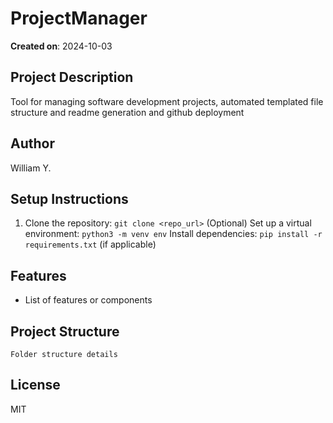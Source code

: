 # ProjectManager

**Created on**: 2024-10-03

## Project Description
Tool for managing software development projects, automated templated file structure  and readme generation and github deployment

## Author
William Y.

## Setup Instructions
1. Clone the repository: `git clone <repo_url>`
(Optional) Set up a virtual environment: `python3 -m venv env`
Install dependencies: `pip install -r requirements.txt` (if applicable)

## Features
- List of features or components

## Project Structure
```
Folder structure details
```

## License
MIT
